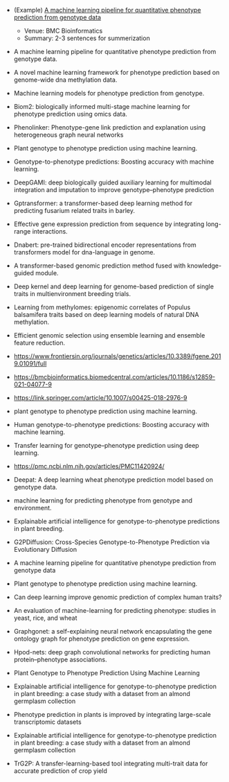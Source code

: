 
- (Example) [A machine learning pipeline for quantitative phenotype prediction from genotype data](https://bmcbioinformatics.biomedcentral.com/articles/10.1186/1471-2105-11-S8-S3)
  * Venue: BMC Bioinformatics
  * Summary: 2-3 sentences for summerization

- A machine learning pipeline for quantitative phenotype prediction from genotype data.
- A novel machine learning framework for phenotype prediction based on genome-wide dna methylation data.
- Machine learning models for phenotype prediction from genotype.
- Biom2: biologically informed multi-stage machine learning for phenotype prediction using omics data.
- Phenolinker: Phenotype-gene link prediction and explanation using heterogeneous graph neural networks
- Plant genotype to phenotype prediction using machine learning.
- Genotype-to-phenotype predictions: Boosting accuracy with machine learning.
- DeepGAMI: deep biologically guided auxiliary learning for multimodal integration and imputation to improve genotype–phenotype prediction
- Gptransformer: a transformer-based deep learning method for predicting fusarium related traits in barley.
- Effective gene expression prediction from sequence by integrating long-range interactions.
- Dnabert: pre-trained bidirectional encoder representations from transformers model for dna-language in genome.
- A transformer-based genomic prediction method fused with knowledge-guided module.
- Deep kernel and deep learning for genome-based prediction of single traits in multienvironment breeding trials.
- Learning from methylomes: epigenomic correlates of Populus balsamifera traits based on deep learning models of natural DNA methylation.
- Efficient genomic selection using ensemble learning and ensemble feature reduction.
- https://www.frontiersin.org/journals/genetics/articles/10.3389/fgene.2019.01091/full
- https://bmcbioinformatics.biomedcentral.com/articles/10.1186/s12859-021-04077-9
- https://link.springer.com/article/10.1007/s00425-018-2976-9
- plant genotype to phenotype prediction using machine learning.
- Human genotype-to-phenotype predictions: Boosting accuracy with machine learning.
- Transfer learning for genotype–phenotype prediction using deep learning.
- https://pmc.ncbi.nlm.nih.gov/articles/PMC11420924/
- Deepat: A deep learning wheat phenotype prediction model based on genotype data.
- machine learning for predicting phenotype from genotype and environment.
- Explainable artificial intelligence for genotype-to-phenotype predictions in plant breeding.
- G2PDiffusion: Cross-Species Genotype-to-Phenotype Prediction via Evolutionary Diffusion
- A machine learning pipeline for quantitative phenotype prediction from genotype data
- Plant genotype to phenotype prediction using machine learning.
- Can deep learning improve genomic prediction of complex human traits?
- An evaluation of machine-learning for predicting phenotype: studies in yeast, rice, and wheat
- Graphgonet: a self-explaining neural network encapsulating the gene ontology graph for phenotype prediction on gene expression.
- Hpod-nets: deep graph convolutional networks for predicting human protein–phenotype associations.
- Plant Genotype to Phenotype Prediction Using Machine Learning
- Explainable artificial intelligence for genotype-to-phenotype prediction in plant breeding: a case study with a dataset from an almond germplasm collection
- Phenotype prediction in plants is improved by integrating large-scale transcriptomic datasets
- Explainable artificial intelligence for genotype-to-phenotype prediction in plant breeding: a case study with a dataset from an almond germplasm collection
- TrG2P: A transfer-learning-based tool integrating multi-trait data for accurate prediction of crop yield




